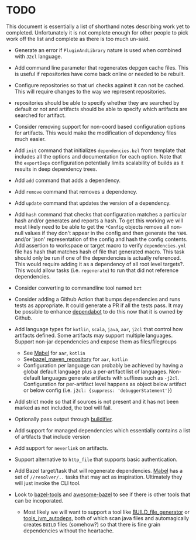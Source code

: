 # TODO

This document is essentially a list of shorthand notes describing work yet to completed.
Unfortunately it is not complete enough for other people to pick work off the list and
complete as there is too much un-said.

* Generate an error if `PluginAndLibrary` nature is used when combined with `J2cl` language.

* Add command line parameter that regenerates depgen cache files. This is useful if repositories have come back
  online or needed to be rebuilt.

* Configure repositories so that url checks against it can not be cached. This will require changes to the way we
  represent repositories.

* repositories should be able to specify whether they are searched by default or not and artifacts should be able
  to specify which artifacts are searched for artifact.

* Consider removing support for non-coord based configuration options for artifacts. This would make the
  modification of dependency files much easier.

* Add `init` command that initializes `dependencies.bzl` from template that includes all the options and
  documentation for each option. Note that the `exportDeps` configuration potentially limits scalability of
  builds as it results in deep dependency trees.

* Add `add` command that adds a dependency.

* Add `remove` command that removes a dependency.

* Add `update` command that updates the version of a dependency.

* Add `hash` command that checks that configuration matches a particular hash and/or generates and reports
  a hash. To get this working we will most likely need to be able to get the `*Config` objects remove all
  non-null values if they don't appear in the config and then generate the `YAML` and/or 'json' representation
  of the config and hash the config contents. Add assertion to workspace or target macro to verify
  `dependencies.yml` file has hash that matches hash of file that generated macro. This task should only be run
  if one of the dependencies is actually referenced. This would require adding it as a dependency of all root
  level targets?. This would allow tasks (i.e. `regenerate`) to run that did not reference dependencies.

* Consider converting to commandline tool named `bzt`

* Consider adding a Github Action that bumps dependencies and runs tests as appropriate. It could generate a PR if
  all the tests pass. It may be possible to enhance [dependabot](https://dependabot.com/) to do this now that it
  is owned by Github.

* Add language types for `kotlin`, `scala`, `java`, `aar`, `j2cl` that control how artifacts defined. Some
  artifacts may support multiple languages. Support non-jar dependencies and expose them as files/filegroups
  - See [Mabel](https://github.com/menny/mabel) for `aar`, `kotlin`
  - See[bazel_maven_repository](https://github.com/square/bazel_maven_repository) for `aar`, `kotlin`
  - Configuration per language can probably be achieved by having a global default language plus a per-artifact
    list of languages. Non-default languages generate artifacts with suffixes such as `-j2cl`. Configuration for
    per-artifact level happens as object below artifact or below config (i.e. `j2cl: {suppress: 'debuggerStatement'}`)

* Add strict mode so that if sources is not present and it has not been marked as not included, the tool will fail.

* Optionally pass output through [buildifier](https://github.com/bazelbuild/buildtools/tree/master/buildifier).

* Add support for managed dependencies which essentially contains a list of artifacts that include version

* Add support for `neverlink` on artifacts.

* Support alternative to `http_file` that supports basic authentication.

* Add Bazel target/task that will regenerate dependencies. [Mabel](https://github.com/menny/mabel) has a set
  of `//resolver/..` tasks that may act as inspiration. Ultimately they will just invoke the CLI tool.

* Look to [bazel-tools](https://github.com/spotify/bazel-tools) and [awesome-bazel](https://github.com/jin/awesome-bazel)
  to see if there is other tools that can be incoporated.
  - Most likely we will want to support a tool like [BUILD_file_generator](https://github.com/bazelbuild/BUILD_file_generator)
    or [tools_jvm_autodeps](https://github.com/cgrushko/tools_jvm_autodeps), both of which scan java files and
    automagically creates `BUILD` files (somehow?) so that there is fine grain dependencies without the heartache.
